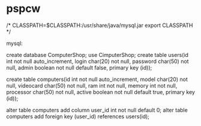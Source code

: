 # pspcw

/*
CLASSPATH=$CLASSPATH:/usr/share/java/mysql.jar
export CLASSPATH
*/


mysql:

create database ComputerShop;
use CimputerShop;
create table users(id int not null auto_increment, login char(20) not null, password char(50) not null, admin boolean not null default false, primary key (id));


create table computers(id int not null auto_increment, model char(20) not null, videocard char(50) not null, ram int not null, memory int not null, processor char(50) not null, active boolean not null default true, primary key (id));

alter table computers add column user_id int not null default 0;
alter table computers add foreign key (user_id) references users(id);
